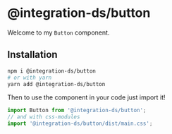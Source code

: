 # @integration-ds/button

Welcome to my `Button` component.

## Installation

```sh
npm i @integration-ds/button
# or with yarn
yarn add @integration-ds/button
```

Then to use the component in your code just import it!

```js
import Button from '@integration-ds/button';
// and with css-modules
import '@integration-ds/button/dist/main.css';
```
